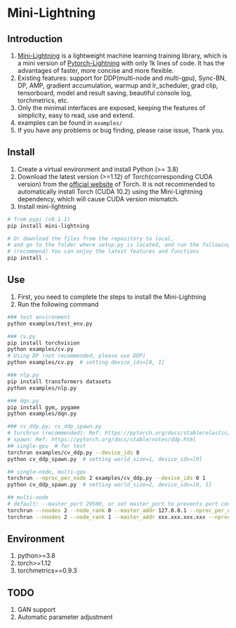 # Mini-Lightning


## Introduction
1. [Mini-Lightning](https://github.com/ustcml/mini-lightning/) is a lightweight machine learning training library, which is a mini version of [Pytorch-Lightning](https://www.pytorchlightning.ai/) with only 1k lines of code. It has the advantages of faster, more concise and more flexible.
2. Existing features: support for DDP(multi-node and multi-gpu), Sync-BN, DP, AMP, gradient accumulation, warmup and lr_scheduler, grad clip, tensorboard, model and result saving, beautiful console log, torchmetrics, etc.
3. Only the minimal interfaces are exposed, keeping the features of simplicity, easy to read, use and extend.
4. examples can be found in `examples/`
5. If you have any problems or bug finding, please raise issue, Thank you.


## Install
1. Create a virtual environment and install Python (>= 3.8)
2. Download the latest version (>=1.12) of Torch(corresponding CUDA version) from the [official website](https://pytorch.org/get-started/locally/) of Torch. It is not recommended to automatically install Torch (CUDA 10.2) using the Mini-Lightning dependency, which will cause CUDA version mismatch.
3. Install mini-lightning
```bash
# from pypi (v0.1.1)
pip install mini-lightning

# Or download the files from the repository to local,
# and go to the folder where setup.py is located, and run the following command
# (recommend) You can enjoy the latest features and functions
pip install .
```


## Use
1. First, you need to complete the steps to install the Mini-Lightning
2. Run the following command

```bash
### test environment
python examples/test_env.py

### cv.py
pip install torchvision
python examples/cv.py
# Using DP (not recommended, please use DDP)
python examples/cv.py  # setting device_ids=[0, 1]

### nlp.py
pip install transformers datasets
python examples/nlp.py

### dqn.py
pip install gym, pygame
python examples/dqn.py

### cv_ddp.py; cv_ddp_spawn.py
# torchrun (recommended): Ref: https://pytorch.org/docs/stable/elastic/run.html
# spawn: Ref: https://pytorch.org/docs/stable/notes/ddp.html
## single-gpu  # for test
torchrun examples/cv_ddp.py --device_ids 0
python cv_ddp_spawn.py  # setting world_size=1, device_ids=[0]

## single-node, multi-gpu
torchrun --nproc_per_node 2 examples/cv_ddp.py --device_ids 0 1
python cv_ddp_spawn.py  # setting world_size=2, device_ids=[0, 1]

## multi-node
# default: --master_port 29500, or set master_port to prevents port conflicts.
torchrun --nnodes 2 --node_rank 0 --master_addr 127.0.0.1 --nproc_per_node 4 examples/cv_ddp.py _--device_ids 0 1 2 3
torchrun --nnodes 2 --node_rank 1 --master_addr xxx.xxx.xxx.xxx --nproc_per_node 4 examples/cv_ddp.py --device_ids 0 1 2 3
```


## Environment
1. python>=3.8
2. torch>=1.12
3. torchmetrics==0.9.3


## TODO
1. GAN support
2. Automatic parameter adjustment
